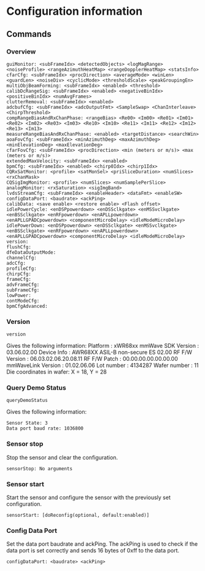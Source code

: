 # Configuration information

## Commands

### Overview

    guiMonitor: <subFrameIdx> <detectedObjects> <logMagRange> <noiseProfile> <rangeAzimuthHeatMap> <rangeDopplerHeatMap> <statsInfo>
    cfarCfg: <subFrameIdx> <procDirection> <averageMode> <winLen> <guardLen> <noiseDiv> <cyclicMode> <thresholdScale> <peakGroupingEn>
    multiObjBeamForming: <subFrameIdx> <enabled> <threshold>
    calibDcRangeSig: <subFrameIdx> <enabled> <negativeBinIdx> <positiveBinIdx> <numAvgFrames>
    clutterRemoval: <subFrameIdx> <enabled>
    adcbufCfg: <subFrameIdx> <adcOutputFmt> <SampleSwap> <ChanInterleave> <ChirpThreshold>
    compRangeBiasAndRxChanPhase: <rangeBias> <Re00> <Im00> <Re01> <Im01> <Re02> <Im02> <Re03> <Im03> <Re10> <Im10> <Re11> <Im11> <Re12> <Im12> <Re13> <Im13>
    measureRangeBiasAndRxChanPhase: <enabled> <targetDistance> <searchWin>
    aoaFovCfg: <subFrameIdx> <minAzimuthDeg> <maxAzimuthDeg> <minElevationDeg> <maxElevationDeg>
    cfarFovCfg: <subFrameIdx> <procDirection> <min (meters or m/s)> <max (meters or m/s)>
    extendedMaxVelocity: <subFrameIdx> <enabled>
    bpmCfg: <subFrameIdx> <enabled> <chirp0Idx> <chirp1Idx>
    CQRxSatMonitor: <profile> <satMonSel> <priSliceDuration> <numSlices> <rxChanMask>
    CQSigImgMonitor: <profile> <numSlices> <numSamplePerSlice>
    analogMonitor: <rxSaturation> <sigImgBand>
    lvdsStreamCfg: <subFrameIdx> <enableHeader> <dataFmt> <enableSW>
    configDataPort: <baudrate> <ackPing>
    calibData: <save enable> <restore enable> <Flash offset>
    idlePowerCycle: <enDSPpowerdown> <enDSSclkgate> <enMSSvclkgate> <enBSSclkgate> <enRFpowerdown> <enAPLLpowerdown> <enAPLLGPADCpowerdown> <componentMicroDelay> <idleModeMicroDelay>
    idlePowerDown: <enDSPpowerdown> <enDSSclkgate> <enMSSvclkgate> <enBSSclkgate> <enRFpowerdown> <enAPLLpowerdown> <enAPLLGPADCpowerdown> <componentMicroDelay> <idleModeMicroDelay>
    version: 
    flushCfg: 
    dfeDataOutputMode: 
    channelCfg: 
    adcCfg: 
    profileCfg: 
    chirpCfg: 
    frameCfg: 
    advFrameCfg: 
    subFrameCfg: 
    lowPower:
    contModeCfg: 
    bpmCfgAdvanced: 


### Version

```
version
```

Gives the following information:
    Platform                : xWR68xx
    mmWave SDK Version      : 03.06.02.00
    Device Info             : AWR68XX ASIL-B non-secure ES 02.00
    RF F/W Version          : 06.03.02.06.20.08.11
    RF F/W Patch            : 00.00.00.00.00.00.00
    mmWaveLink Version      : 01.02.06.06
    Lot number              : 4134287
    Wafer number            : 11
    Die coordinates in wafer: X = 18, Y = 28

### Query Demo Status

```
queryDemoStatus
```

Gives the following information:

    Sensor State: 3
    Data port baud rate: 1036800

### Sensor stop

Stop the sensor and clear the configuration.

```
sensorStop: No arguments
```


### Sensor start

Start the sensor and configure the sensor with the previously set configuration.

```
sensorStart: [doReconfig(optional, default:enabled)]
```

### Config Data Port

Set the data port baudrate and ackPing. The ackPing is used to check if the data port is set correctly and sends 16 bytes of 0xff to the data port.

```
configDataPort: <baudrate> <ackPing>
```

